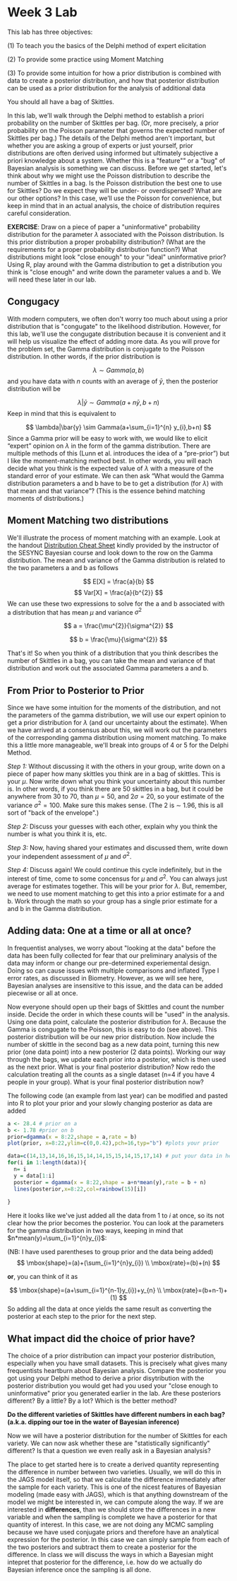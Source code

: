 Week 3 Lab
========================================================

This lab has three objectives:

(1)	To teach you the basics of the Delphi method of expert elicitation

(2)	To provide some practice using Moment Matching

(3)	To provide some intuition for how a prior distribution is combined with data to create a posterior distribution, and how that posterior distribution can be used as a prior distribution for the analysis of additional data

You should all have a bag of Skittles.

In this lab, we’ll walk through the Delphi method to establish a priori probability on the number of Skittles per bag. (Or, more precisely, a prior probability on the Poisson parameter that governs the expected number of Skittles per bag.) The details of the Delphi method aren't important, but whether you are asking a group of experts or just yourself, prior distributions are often derived using informed but ultimately subjective a priori knowledge about a system. Whether this is a "feature"" or a "bug" of Bayesian analysis is something we can discuss.  Before we get started, let's think about why we might use the Poisson distribution to describe the number of Skittles in a bag. Is the Poisson distribution the best one to use for Skittles? Do we expect they will be under- or overdispersed? What are our other options? In this case, we’ll use the Poisson for convenience, but keep in mind that in an actual analysis, the choice of distribution requires careful consideration.

**EXERCISE**: Draw on a piece of paper a "uninformative" probability distribution for the parameter $\lambda$ associated with the Poisson distribution. Is this prior distribution a proper probability distribution? (What are the requirements for a proper probability distribution function?) What distributions might look "close enough" to your "ideal" uninformative prior? Using R, play around with the Gamma distribution to get a distribution you think is "close enough" and write down the parameter values a and b. We will need these later in our lab.

Congugacy
-----------

With modern computers, we often don't worry too much about using a prior distribution that is "congugate" to the likelihood distribution. However, for this lab, we'll use the congugate distribution because it is convenient and it will help us visualize the effect of adding more data. As you will prove for the problem set, the Gamma distribution is conjugate to the Poisson distribution. In other words, if the prior distribution is

$$
\lambda \sim Gamma(a,b)
$$
and you have data with $n$ counts with an average of $\bar{y}$, then the posterior distribution will be

$$
\lambda|\bar{y} \sim Gamma(a+n\bar{y},b+n)
$$
Keep in mind that this is equivalent to

$$
\lambda|\bar{y} \sim Gamma(a+\sum_{i=1}^{n} y_{i},b+n)
$$
Since a Gamma prior will be easy to work with, we would like to elicit “expert” opinion on $\lambda$ in the form of the gamma distribution. There are multiple methods of this (Lunn et al. introduces the idea of a “pre-prior”) but I like the moment-matching method best. In other words, you will each decide what you think is the expected value of $\lambda$ with a measure of the standard error of your estimate. We can then ask “What would the Gamma distribution parameters a and b have to be to get a distribution (for $\lambda$) with that mean and that variance”? (This is the essence behind matching moments of distributions.)

Moment Matching two distributions
-------------------------------

We'll illustrate the process of moment matching with an example. Look at the handout [Distribution Cheat Sheet](https://github.com/hlynch/Bayesian2020/tree/master/_data/DistributionCheatSheet.pdf) kindly provided by the instructor of the SESYNC Bayesian course and look down to the row on the Gamma distribution. The mean and variance of the Gamma distribution is related to the two parameters a and b as follows

$$
E[X] = \frac{a}{b}
$$
$$
Var[X] = \frac{a}{b^{2}}
$$
We can use these two expressions to solve for the a and b associated with a distribution that has mean $\mu$ and variance $\sigma^{2}$

$$
a = \frac{\mu^{2}}{\sigma^{2}}
$$

$$
b = \frac{\mu}{\sigma^{2}}
$$

That's it! So when you think of a distribution that you think describes the number of Skittles in a bag, you can take the mean and variance of that distribution and work out the associated Gamma parameters a and b.

From Prior to Posterior to Prior
-----------------------------

Since we have some intuition for the moments of the distribution, and not the parameters of the gamma distribution, we will use our expert opinion to get a prior distribution for $\lambda$ (and our uncertainty about the estimate). When we have arrived at a consensus about this, we will work out the parameters of the corresponding gamma distribution using moment matching. To make this a little more manageable, we'll break into groups of 4 or 5 for the Delphi Method.

*Step 1:*
Without discussing it with the others in your group, write down on a piece of paper how many skittles you think are in a bag of skittles. This is your $\mu$. Now write down what you think your uncertainty about this number is. In other words, if you think there are 50 skittles in a bag, but it could be anywhere from 30 to 70, than $\mu=50$, and $2\sigma = 20$, so your estimate of the variance $\sigma^{2}=100$. Make sure this makes sense. (The 2 is $\sim$ 1.96, this is all sort of "back of the envelope".)

*Step 2:*
Discuss your guesses with each other, explain why you think the number is what you think it is, etc.

*Step 3:* 
Now, having shared your estimates and discussed them, write down your independent assessment of $\mu$ and $\sigma^{2}$.

*Step 4:*
Discuss again! We could continue this cycle indefinitely, but in the interest of time, come to some concensus for $\mu$ and $\sigma^{2}$. You can always just average for estimates together. This will be your prior for $\lambda$. But, remember, we need to use moment matching to get this into a prior estimate for a and b. Work through the math so your group has a single prior estimate for a and b in the Gamma distribution.

Adding data: One at a time or all at once?
------------------------------------------

In frequentist analyses, we worry about "looking at the data" before the data has been fully collected for fear that our preliminary analysis of the data may inform or change our pre-determined experiemental design. Doing so can cause issues with multiple comparisons and inflated Type I error rates, as discussed in Biometry. However, as we will see here, Bayesian analyses are insensitive to this issue, and the data can be added piecewise or all at once.

Now everyone should open up their bags of Skittles and count the number inside. Decide the order in which these counts will be "used" in the analysis. Using one data point, calculate the posterior distribution for $\lambda$. Because the Gamma is congugate to the Poisson, this is easy to do (see above). This posterior distribution will be our new prior distribution. Now include the number of skittle in the second bag as a new data point, turning this new prior (one data point) into a new posterior (2 data points). Working our way through the bags, we update each prior into a posterior, which is then used as the next prior. What is your final posterior distribution? Now redo the calculation treating all the counts as a single dataset (n=4 if you have 4 people in your group). What is your final posterior distribution now?

The following code (an example from last year) can be modified and pasted into R to plot your prior and your slowly changing posterior as data are added


```r
a <- 28.4 # prior on a
b <- 1.78 #prior on b
prior=dgamma(x = 8:22,shape = a,rate = b)
plot(prior, x=8:22,ylim=c(0,0.42),pch=16,typ="b") #plots your prior

data=c(14,13,14,16,16,15,14,14,15,15,14,15,17,14) # put your data in here
for(i in 1:length(data)){
  n= i
  y = data[1:i]
  posterior = dgamma(x = 8:22,shape = a+n*mean(y),rate = b + n)
  lines(posterior,x=8:22,col=rainbow(15)[i])
  
}
```

Here it looks like we've just added all the data from 1 to $i$ at once, so its not clear how the prior becomes the posterior. You can look at the parameters for the gamma distribution in two ways, keeping in mind that $n*mean(y)=\sum_{i=1}^{n}y_{i}$:

(NB: I have used parentheses to group prior and the data being added)
$$
\mbox{shape}=(a)+(\sum_{i=1}^{n}y_{i}) \\
\mbox{rate}=(b)+(n)
$$

**or**, you can think of it as

$$
\mbox{shape}=(a+\sum_{i=1}^{n-1}y_{i})+y_{n} \\
\mbox{rate}=(b+n-1)+(1)
$$
So adding all the data at once yields the same result as converting the posterior at each step to the prior for the next step.

What impact did the choice of prior have?
---------------------------------------

The choice of a prior distribution can impact your posterior distribution, especially when you have small datasets. This is precisely what gives many frequentists heartburn about Bayesian analysis. Compare the posterior you got using your Delphi method to derive a prior disytribution with the posterior distribution you would get had you used your "close enough to uninformative" prior you generated earlier in the lab. Are these posteriors different? By a little? By a lot? Which is the better method?

**Do the different varieties of Skittles have different numbers in each bag? (a.k.a. dipping our toe in the water of Bayesian inference)**

Now we will have a posterior distribution for the number of Skittles for each variety. We can now ask whether these are "statistically significantly" different? Is that a question we even really ask in a Bayesian analysis? 

The place to get started here is to create a derived quantity representing the difference in number between two varieties. Usually, we will do this in the JAGS model itself, so that we calculate the difference immediately after the sample for each variety. This is one of the nicest features of Bayesian modeling (made easy with JAGS), which is that anything downstream of the model we might be interested in, we can compute along the way. If we are interested in **differences**, than we should store the differences in a new variable and when the sampling is complete we have a posterior for that quantity of interest. In this case, we are not doing any MCMC sampling because we have used conjugate priors and therefore have an analytical expression for the posterior. In this case we can simply sample from each of the two posteriors and subtract them to create a posterior for the difference. In class we will discuss the ways in which a Bayesian might intepret that posterior for the difference, i.e. how do we actually do Bayesian inference once the sampling is all done.
